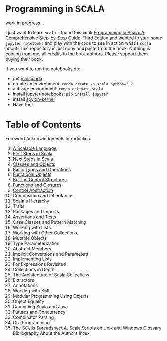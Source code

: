 # Programming in SCALA

work in progress...

I just want to learn `scala`. I found this book [Programming in Scala: A Comprehensive Step-by-Step Guide, Third Edition](https://www.amazon.com/Programming-Scala-Comprehensive-Step-Step-ebook/dp/B01EX49FOU) and wanted to start some `jupyter notebooks` and play with the code to see in action what's `scala` about. This repository is just copy and paste from the book. Nothing is coming from me, all credits to the book authors. Please support them buying their book.

If you want to run the notebooks do:

 - get [miniconda](https://docs.conda.io/en/latest/miniconda.html)
 - create an environment: `conda create -n scala python=3.7`
 - activate environment: `conda activate scala`
 - install jupyter notebooks: `pip install jupyter`
 - install [spylon-kernel](https://github.com/Valassis-Digital-Media/spylon-kernel)
 - Have fun!


# Table of Contents
Foreword
Acknowledgments
Introduction
1. [A Scalable Language](https://github.com/virtualdvid/scala_book/blob/master/chapters/chapter_1.ipynb)
2. [First Steps in Scala](https://github.com/virtualdvid/scala_book/blob/master/chapters/chapter_2.ipynb)
3. [Next Steps in Scala](https://github.com/virtualdvid/scala_book/blob/master/chapters/chapter_3.ipynb)
4. [Classes and Objects](https://github.com/virtualdvid/scala_book/blob/master/chapters/chapter_4.ipynb)
5. [Basic Types and Operations](https://github.com/virtualdvid/scala_book/blob/master/chapters/chapter_5.ipynb)
6. [Functional Objects](https://github.com/virtualdvid/scala_book/blob/master/chapters/chapter_6.ipynb)
7. [Built-in Control Structures](https://github.com/virtualdvid/scala_book/blob/master/chapters/chapter_7.ipynb)
8. [Functions and Closures](https://github.com/virtualdvid/scala_book/blob/master/chapters/chapter_8.ipynb)
9. [Control Abstraction](https://github.com/virtualdvid/scala_book/blob/master/chapters/chapte9_8.ipynb)
10. Composition and Inheritance
11. Scala's Hierarchy
12. Traits
13. Packages and Imports
14. Assertions and Tests
15. Case Classes and Pattern Matching
16. Working with Lists
17. Working with Other Collections
18. Mutable Objects
19. Type Parameterization
20. Abstract Members
21. Implicit Conversions and Parameters
22. Implementing Lists
23. For Expressions Revisited
24. Collections in Depth
25. The Architecture of Scala Collections
26. Extractors
27. Annotations
28. Working with XML
29. Modular Programming Using Objects
30. Object Equality
31. Combining Scala and Java
32. Futures and Concurrency
33. Combinator Parsing
34. GUI Programming
35. The SCells Spreadsheet
A. Scala Scripts on Unix and Windows
Glossary
Bibliography
About the Authors
Index
